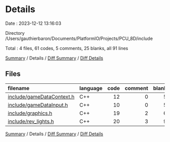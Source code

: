 # Details

Date : 2023-12-12 13:16:03

Directory /Users/gauthierbaron/Documents/PlatformIO/Projects/PCU_8D/include

Total : 4 files,  61 codes, 5 comments, 25 blanks, all 91 lines

[Summary](results.md) / Details / [Diff Summary](diff.md) / [Diff Details](diff-details.md)

## Files
| filename | language | code | comment | blank | total |
| :--- | :--- | ---: | ---: | ---: | ---: |
| [include/gameDataContext.h](/include/gameDataContext.h) | C++ | 12 | 0 | 5 | 17 |
| [include/gameDataInput.h](/include/gameDataInput.h) | C++ | 10 | 0 | 5 | 15 |
| [include/graphics.h](/include/graphics.h) | C++ | 19 | 2 | 6 | 27 |
| [include/rev_lights.h](/include/rev_lights.h) | C++ | 20 | 3 | 9 | 32 |

[Summary](results.md) / Details / [Diff Summary](diff.md) / [Diff Details](diff-details.md)